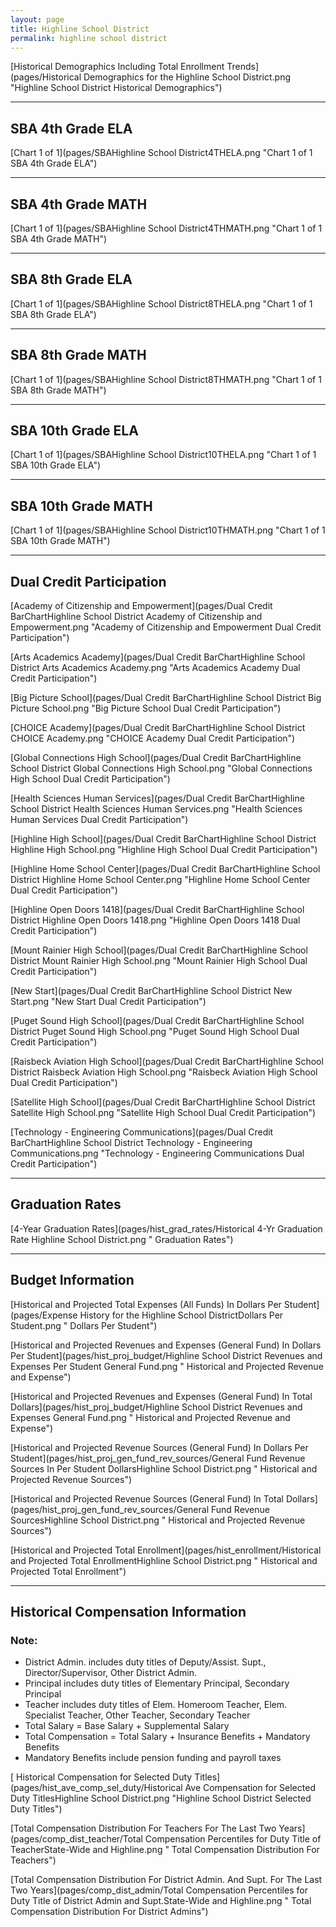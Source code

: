 ```yaml
---
layout: page
title: Highline School District
permalink: highline school district
---
```



[Historical Demographics Including Total Enrollment Trends](pages/Historical Demographics for the Highline School District.png "Highline School District Historical Demographics")

___

## SBA 4th Grade ELA

[Chart 1 of 1](pages/SBAHighline School District4THELA.png "Chart 1 of 1 SBA 4th Grade ELA")


___

## SBA 4th Grade MATH

[Chart 1 of 1](pages/SBAHighline School District4THMATH.png "Chart 1 of 1 SBA 4th Grade MATH")


___

## SBA 8th Grade ELA

[Chart 1 of 1](pages/SBAHighline School District8THELA.png "Chart 1 of 1 SBA 8th Grade ELA")


___

## SBA 8th Grade MATH

[Chart 1 of 1](pages/SBAHighline School District8THMATH.png "Chart 1 of 1 SBA 8th Grade MATH")


___

## SBA 10th Grade ELA

[Chart 1 of 1](pages/SBAHighline School District10THELA.png "Chart 1 of 1 SBA 10th Grade ELA")


___

## SBA 10th Grade MATH

[Chart 1 of 1](pages/SBAHighline School District10THMATH.png "Chart 1 of 1 SBA 10th Grade MATH")


___

## Dual Credit Participation

[Academy of Citizenship and Empowerment](pages/Dual Credit BarChartHighline School District Academy of Citizenship and Empowerment.png "Academy of Citizenship and Empowerment Dual Credit Participation")

[Arts   Academics Academy](pages/Dual Credit BarChartHighline School District Arts   Academics Academy.png "Arts   Academics Academy Dual Credit Participation")

[Big Picture School](pages/Dual Credit BarChartHighline School District Big Picture School.png "Big Picture School Dual Credit Participation")

[CHOICE Academy](pages/Dual Credit BarChartHighline School District CHOICE Academy.png "CHOICE Academy Dual Credit Participation")

[Global Connections High School](pages/Dual Credit BarChartHighline School District Global Connections High School.png "Global Connections High School Dual Credit Participation")

[Health Sciences   Human Services](pages/Dual Credit BarChartHighline School District Health Sciences   Human Services.png "Health Sciences   Human Services Dual Credit Participation")

[Highline High School](pages/Dual Credit BarChartHighline School District Highline High School.png "Highline High School Dual Credit Participation")

[Highline Home School Center](pages/Dual Credit BarChartHighline School District Highline Home School Center.png "Highline Home School Center Dual Credit Participation")

[Highline Open Doors 1418](pages/Dual Credit BarChartHighline School District Highline Open Doors 1418.png "Highline Open Doors 1418 Dual Credit Participation")

[Mount Rainier High School](pages/Dual Credit BarChartHighline School District Mount Rainier High School.png "Mount Rainier High School Dual Credit Participation")

[New Start](pages/Dual Credit BarChartHighline School District New Start.png "New Start Dual Credit Participation")

[Puget Sound High School](pages/Dual Credit BarChartHighline School District Puget Sound High School.png "Puget Sound High School Dual Credit Participation")

[Raisbeck Aviation High School](pages/Dual Credit BarChartHighline School District Raisbeck Aviation High School.png "Raisbeck Aviation High School Dual Credit Participation")

[Satellite High School](pages/Dual Credit BarChartHighline School District Satellite High School.png "Satellite High School Dual Credit Participation")

[Technology - Engineering   Communications](pages/Dual Credit BarChartHighline School District Technology - Engineering   Communications.png "Technology - Engineering   Communications Dual Credit Participation")


___

## Graduation Rates

[4-Year Graduation Rates](pages/hist_grad_rates/Historical 4-Yr Graduation Rate Highline School District.png " Graduation Rates")


___

## Budget Information

[Historical and Projected Total Expenses (All Funds) In Dollars Per Student](pages/Expense History for the Highline School DistrictDollars Per Student.png " Dollars Per Student")

[Historical and Projected Revenues and Expenses (General Fund) In Dollars Per Student](pages/hist_proj_budget/Highline School District Revenues and Expenses Per Student General Fund.png " Historical and Projected Revenue and Expense")

[Historical and Projected Revenues and Expenses (General Fund) In Total Dollars](pages/hist_proj_budget/Highline School District Revenues and Expenses General Fund.png " Historical and Projected Revenue and Expense")

[Historical and Projected Revenue Sources (General Fund) In Dollars Per Student](pages/hist_proj_gen_fund_rev_sources/General Fund Revenue Sources In Per Student DollarsHighline School District.png " Historical and Projected Revenue Sources")

[Historical and Projected Revenue Sources (General Fund) In Total Dollars](pages/hist_proj_gen_fund_rev_sources/General Fund Revenue SourcesHighline School District.png " Historical and Projected Revenue Sources")

[Historical and Projected Total Enrollment](pages/hist_enrollment/Historical and Projected Total EnrollmentHighline School District.png " Historical and Projected Total Enrollment")


___

## Historical Compensation Information
### Note:
- District Admin. includes duty titles of Deputy/Assist. Supt., Director/Supervisor, Other District Admin.
- Principal includes duty titles of Elementary Principal, Secondary Principal
- Teacher includes duty titles of Elem. Homeroom Teacher, Elem. Specialist Teacher, Other Teacher, Secondary Teacher
- Total Salary = Base Salary + Supplemental Salary
- Total Compensation = Total Salary + Insurance Benefits + Mandatory Benefits
- Mandatory Benefits include pension funding and payroll taxes

[ Historical Compensation for Selected Duty Titles](pages/hist_ave_comp_sel_duty/Historical Ave Compensation for Selected Duty TitlesHighline School District.png "Highline School District Selected Duty Titles")

[Total Compensation Distribution For Teachers For The Last Two Years](pages/comp_dist_teacher/Total Compensation Percentiles for Duty Title of TeacherState-Wide and Highline.png " Total Compensation Distribution For Teachers")

[Total Compensation Distribution For District Admin. And Supt. For The Last Two Years](pages/comp_dist_admin/Total Compensation Percentiles for Duty Title of District Admin and Supt.State-Wide and Highline.png " Total Compensation Distribution For District Admins")

